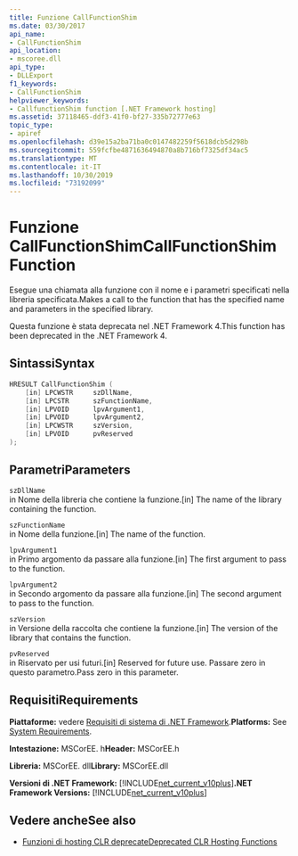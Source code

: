 ```yaml
---
title: Funzione CallFunctionShim
ms.date: 03/30/2017
api_name:
- CallFunctionShim
api_location:
- mscoree.dll
api_type:
- DLLExport
f1_keywords:
- CallFunctionShim
helpviewer_keywords:
- CallfunctionShim function [.NET Framework hosting]
ms.assetid: 37118465-ddf3-41f0-bf27-335b72777e63
topic_type:
- apiref
ms.openlocfilehash: d39e15a2ba71ba0c0147482259f5618dcb5d298b
ms.sourcegitcommit: 559fcfbe4871636494870a8b716bf7325df34ac5
ms.translationtype: MT
ms.contentlocale: it-IT
ms.lasthandoff: 10/30/2019
ms.locfileid: "73192099"
---
```

# <a name="callfunctionshim-function"></a><span data-ttu-id="fd087-102">Funzione CallFunctionShim</span><span class="sxs-lookup"><span data-stu-id="fd087-102">CallFunctionShim Function</span></span>
<span data-ttu-id="fd087-103">Esegue una chiamata alla funzione con il nome e i parametri specificati nella libreria specificata.</span><span class="sxs-lookup"><span data-stu-id="fd087-103">Makes a call to the function that has the specified name and parameters in the specified library.</span></span>  
  
 <span data-ttu-id="fd087-104">Questa funzione è stata deprecata nel .NET Framework 4.</span><span class="sxs-lookup"><span data-stu-id="fd087-104">This function has been deprecated in the .NET Framework 4.</span></span>  
  
## <a name="syntax"></a><span data-ttu-id="fd087-105">Sintassi</span><span class="sxs-lookup"><span data-stu-id="fd087-105">Syntax</span></span>  
  
```cpp  
HRESULT CallFunctionShim (  
    [in] LPCWSTR     szDllName,  
    [in] LPCSTR      szFunctionName,  
    [in] LPVOID      lpvArgument1,  
    [in] LPVOID      lpvArgument2,  
    [in] LPCWSTR     szVersion,  
    [in] LPVOID      pvReserved  
);  
```  
  
## <a name="parameters"></a><span data-ttu-id="fd087-106">Parametri</span><span class="sxs-lookup"><span data-stu-id="fd087-106">Parameters</span></span>  
 `szDllName`  
 <span data-ttu-id="fd087-107">in Nome della libreria che contiene la funzione.</span><span class="sxs-lookup"><span data-stu-id="fd087-107">[in] The name of the library containing the function.</span></span>  
  
 `szFunctionName`  
 <span data-ttu-id="fd087-108">in Nome della funzione.</span><span class="sxs-lookup"><span data-stu-id="fd087-108">[in] The name of the function.</span></span>  
  
 `lpvArgument1`  
 <span data-ttu-id="fd087-109">in Primo argomento da passare alla funzione.</span><span class="sxs-lookup"><span data-stu-id="fd087-109">[in] The first argument to pass to the function.</span></span>  
  
 `lpvArgument2`  
 <span data-ttu-id="fd087-110">in Secondo argomento da passare alla funzione.</span><span class="sxs-lookup"><span data-stu-id="fd087-110">[in] The second argument to pass to the function.</span></span>  
  
 `szVersion`  
 <span data-ttu-id="fd087-111">in Versione della raccolta che contiene la funzione.</span><span class="sxs-lookup"><span data-stu-id="fd087-111">[in] The version of the library that contains the function.</span></span>  
  
 `pvReserved`  
 <span data-ttu-id="fd087-112">in Riservato per usi futuri.</span><span class="sxs-lookup"><span data-stu-id="fd087-112">[in] Reserved for future use.</span></span> <span data-ttu-id="fd087-113">Passare zero in questo parametro.</span><span class="sxs-lookup"><span data-stu-id="fd087-113">Pass zero in this parameter.</span></span>  
  
## <a name="requirements"></a><span data-ttu-id="fd087-114">Requisiti</span><span class="sxs-lookup"><span data-stu-id="fd087-114">Requirements</span></span>  
 <span data-ttu-id="fd087-115">**Piattaforme:** vedere [Requisiti di sistema di .NET Framework](../../../../docs/framework/get-started/system-requirements.md).</span><span class="sxs-lookup"><span data-stu-id="fd087-115">**Platforms:** See [System Requirements](../../../../docs/framework/get-started/system-requirements.md).</span></span>  
  
 <span data-ttu-id="fd087-116">**Intestazione:** MSCorEE. h</span><span class="sxs-lookup"><span data-stu-id="fd087-116">**Header:** MSCorEE.h</span></span>  
  
 <span data-ttu-id="fd087-117">**Libreria:** MSCorEE. dll</span><span class="sxs-lookup"><span data-stu-id="fd087-117">**Library:** MSCorEE.dll</span></span>  
  
 <span data-ttu-id="fd087-118">**Versioni di .NET Framework:** [!INCLUDE[net_current_v10plus](../../../../includes/net-current-v10plus-md.md)]</span><span class="sxs-lookup"><span data-stu-id="fd087-118">**.NET Framework Versions:** [!INCLUDE[net_current_v10plus](../../../../includes/net-current-v10plus-md.md)]</span></span>  
  
## <a name="see-also"></a><span data-ttu-id="fd087-119">Vedere anche</span><span class="sxs-lookup"><span data-stu-id="fd087-119">See also</span></span>

- [<span data-ttu-id="fd087-120">Funzioni di hosting CLR deprecate</span><span class="sxs-lookup"><span data-stu-id="fd087-120">Deprecated CLR Hosting Functions</span></span>](../../../../docs/framework/unmanaged-api/hosting/deprecated-clr-hosting-functions.md)
